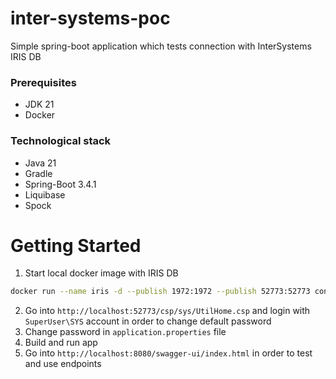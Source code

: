 # inter-systems-poc

Simple spring-boot application which tests connection with InterSystems IRIS DB

### Prerequisites
* JDK 21
* Docker

### Technological stack
* Java 21
* Gradle
* Spring-Boot 3.4.1
* Liquibase
* Spock

# Getting Started

1. Start local docker image with IRIS DB
```bash
docker run --name iris -d --publish 1972:1972 --publish 52773:52773 containers.intersystems.com/intersystems/iris-community:2024.3
```

2. Go into `http://localhost:52773/csp/sys/UtilHome.csp` and login with `SuperUser\SYS` account in order to change default password
3. Change password in `application.properties` file
4. Build and run app
5. Go into `http://localhost:8080/swagger-ui/index.html` in order to test and use endpoints 
